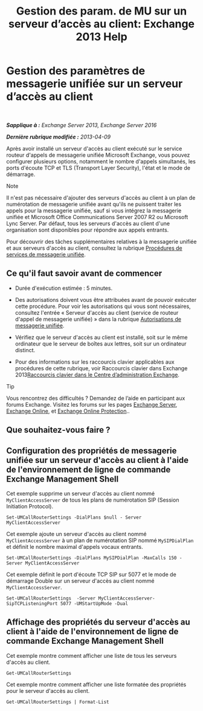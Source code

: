 ﻿---
title: 'Gestion des param. de MU sur un serveur d’accès au client: Exchange 2013 Help'
TOCTitle: Gestion des paramètres de messagerie unifiée sur un serveur d’accès au client
ms:assetid: 08667911-fa86-404e-84b1-65cedd94d579
ms:mtpsurl: https://technet.microsoft.com/fr-fr/library/JJ673507(v=EXCHG.150)
ms:contentKeyID: 50555342
ms.date: 05/23/2018
mtps_version: v=EXCHG.150
ms.translationtype: MT
---

# Gestion des paramètres de messagerie unifiée sur un serveur d’accès au client

 

_**Sapplique à :** Exchange Server 2013, Exchange Server 2016_

_**Dernière rubrique modifiée :** 2013-04-09_

Après avoir installé un serveur d'accès au client exécuté sur le service routeur d'appels de messagerie unifiée Microsoft Exchange, vous pouvez configurer plusieurs options, notamment le nombre d'appels simultanés, les ports d'écoute TCP et TLS (Transport Layer Security), l'état et le mode de démarrage.

> [!NOTE]
> Il n'est pas nécessaire d'ajouter des serveurs d'accès au client à un plan de numérotation de messagerie unifiée avant qu'ils ne puissent traiter les appels pour la messagerie unifiée, sauf si vous intégrez la messagerie unifiée et Microsoft Office Communications Server 2007 R2 ou Microsoft Lync Server. Par défaut, tous les serveurs d'accès au client d'une organisation sont disponibles pour répondre aux appels entrants.


Pour découvrir des tâches supplémentaires relatives à la messagerie unifiée et aux serveurs d'accès au client, consultez la rubrique [Procédures de services de messagerie unifiée](um-services-procedures-exchange-2013-help.md).

## Ce qu'il faut savoir avant de commencer

  - Durée d'exécution estimée : 5 minutes.

  - Des autorisations doivent vous être attribuées avant de pouvoir exécuter cette procédure. Pour voir les autorisations qui vous sont nécessaires, consultez l'entrée « Serveur d'accès au client (service de routeur d'appel de messagerie unifiée) » dans la rubrique [Autorisations de messagerie unifiée](unified-messaging-permissions-exchange-2013-help.md).

  - Vérifiez que le serveur d'accès au client est installé, soit sur le même ordinateur que le serveur de boîtes aux lettres, soit sur un ordinateur distinct.

  - Pour des informations sur les raccourcis clavier applicables aux procédures de cette rubrique, voir Raccourcis clavier dans Exchange 2013[Raccourcis clavier dans le Centre d’administration Exchange](keyboard-shortcuts-in-the-exchange-admin-center-exchange-online-protection-help.md).

> [!TIP]
> Vous rencontrez des difficultés ? Demandez de l’aide en participant aux forums Exchange. Visitez les forums sur les pages <a href="https://go.microsoft.com/fwlink/p/?linkid=60612">Exchange Server</a>, <a href="https://go.microsoft.com/fwlink/p/?linkid=267542">Exchange Online</a>, et <a href="https://go.microsoft.com/fwlink/p/?linkid=285351">Exchange Online Protection</a>..


## Que souhaitez-vous faire ?

## Configuration des propriétés de messagerie unifiée sur un serveur d'accès au client à l'aide de l'environnement de ligne de commande Exchange Management Shell

Cet exemple supprime un serveur d'accès au client nommé `MyClientAccessServer` de tous les plans de numérotation SIP (Session Initiation Protocol).

    Set-UMCallRouterSettings -DialPlans $null - Server MyClientAccessServer

Cet exemple ajoute un serveur d'accès au client nommé `MyClientAccessServer` à un plan de numérotation SIP nommé `MySIPDialPlan` et définit le nombre maximal d'appels vocaux entrants.

    Set-UMCallRouterSettings -DialPlans MySIPDialPlan -MaxCalls 150 -Server MyClientAccessServer

Cet exemple définit le port d'écoute TCP SIP sur 5077 et le mode de démarrage Double sur un serveur d'accès au client nommé `MyClientAccessServer`.

    Set-UMCallRouterSettings  -Server MyClientAccessServer-SipTCPListeningPort 5077 -UMStartUpMode -Dual 

## Affichage des propriétés du serveur d'accès au client à l'aide de l'environnement de ligne de commande Exchange Management Shell

Cet exemple montre comment afficher une liste de tous les serveurs d'accès au client.

    Get-UMCallRouterSettings

Cet exemple montre comment afficher une liste formatée des propriétés pour le serveur d'accès au client.

    Get-UMCallRouterSettings | Format-List

